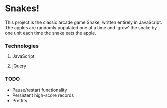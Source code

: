 # Snakes!

This project is the classic arcade game Snake, written entirely in JavaScript.
The apples are randomly populated one at a time and 'grow' the snake by one
unit each time the snake eats the apple.

### Technologies

1. JavaScript

2. jQuery

### TODO

* Pause/restart functionality
* Persistent high-score records
* Prettify